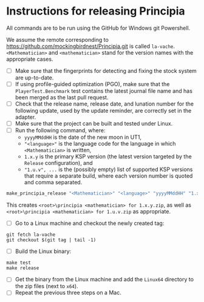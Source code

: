 # Instructions for releasing Principia

All commands are to be run using the GitHub for Windows git Powershell.

We assume the remote corresponding to https://github.com/mockingbirdnest/Principia.git
is called `la-vache`.  `<Mathematician>` and `<mathematician>` stand for the version
names with the appropriate cases.
- [ ] Make sure that the fingerprints for detecting and fixing the stock system are up-to-date.
- [ ] If using profile-guided optimization (PGO), make sure that the `PlayerTest.Benchmark` test contains the latest journal file name and has been merged as the last pull request.
- [ ] Check that the release name, release date, and lunation number for the following update, used by the update reminder, are correctly set in the adapter.
- [ ] Make sure that the project can be built and tested under Linux.
- [ ] Run the following command, where:
  - `yyyyMMddHH` is the date of the new moon in UT1,
  - `"<language>"` is the language code for the language in which `<Mathematician>` is written,
  - `1.x.y` is the primary KSP version (the latest version targeted by the `Release` configuration), and
  - `"1.u.v", ...` is the (possibly empty) list of supported KSP versions that require a separate build, where each version number is quoted and comma separated. 
```powershell
make_principia_release "<Mathematician>" "<language>" "yyyyMMddHH" "1.x.y" @("1.u.v", ...)
```
  This creates `<root>\principia <mathematician> for 1.x.y.zip`, as well as `<root>\principia <mathematician> for 1.u.v.zip` as appropriate. 
- [ ] Go to a Linux machine and checkout the newly created tag:
```shell
git fetch la-vache
git checkout $(git tag | tail -1)
```
- [ ] Build the Linux binary:
```shell
make test
make release
```
- [ ] Get the binary from the Linux machine and add the `Linux64` directory to the zip files (next to `x64`).
- [ ] Repeat the previous three steps on a Mac.
